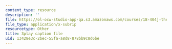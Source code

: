 ```yaml
---
content_type: resource
description: ''
file: https://ol-ocw-studio-app-qa.s3.amazonaws.com/courses/18-404j-theory-of-computation-fall-2020/13428e3c2bec55faa8d8878bb9c8d6be_Vp_AzDGQyrA.vtt
file_type: application/x-subrip
resourcetype: Other
title: 3play caption file
uid: 13428e3c-2bec-55fa-a8d8-878bb9c8d6be
---
```

